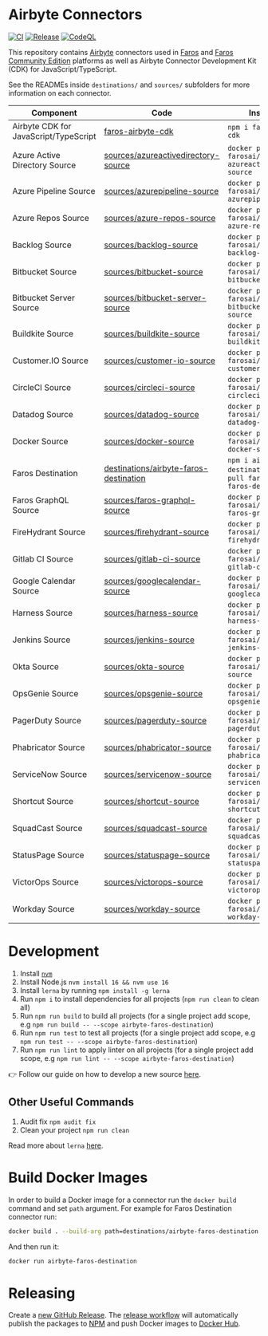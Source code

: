 # Airbyte Connectors

[![CI](https://github.com/faros-ai/airbyte-connectors/actions/workflows/ci.yml/badge.svg)](https://github.com/faros-ai/airbyte-connectors/actions/workflows/ci.yml) [![Release](https://github.com/faros-ai/airbyte-connectors/actions/workflows/release.yml/badge.svg)](https://github.com/faros-ai/airbyte-connectors/actions/workflows/release.yml) [![CodeQL](https://github.com/faros-ai/airbyte-connectors/actions/workflows/codeql-analysis.yml/badge.svg)](https://github.com/faros-ai/airbyte-connectors/actions/workflows/codeql-analysis.yml)

This repository contains [Airbyte](https://airbyte.io/) connectors used in [Faros](https://www.faros.ai) and [Faros Community Edition](https://github.com/faros-ai/faros-community-edition) platforms as well as Airbyte Connector Development Kit (CDK) for JavaScript/TypeScript.

See the READMEs inside `destinations/` and `sources/` subfolders for more information on each connector.

| Component                             | Code                                                                             | Installation                                                                         | Version                                                                                                                                                                                                                                                                                                                  |
| ------------------------------------- | -------------------------------------------------------------------------------- | ------------------------------------------------------------------------------------ | ------------------------------------------------------------------------------------------------------------------------------------------------------------------------------------------------------------------------------------------------------------------------------------------------------------------------ |
| Airbyte CDK for JavaScript/TypeScript | [faros-airbyte-cdk](faros-airbyte-cdk)                                           | `npm i faros-airbyte-cdk`                                                            | [![npm package](https://img.shields.io/npm/v/faros-airbyte-cdk?color=blue&label=npm)](https://www.npmjs.com/package/faros-airbyte-cdk)                                                                                                                                                                                   |
| Azure Active Directory Source         | [sources/azureactivedirectory-source](sources/azureactivedirectory-source)       | `docker pull farosai/airbyte-azureactivedirectory-source`                            | [![](https://img.shields.io/docker/v/farosai/airbyte-azureactivedirectory-source?color=blue&label=docker)](https://hub.docker.com/r/farosai/airbyte-azureactivedirectory-source/tags)                                                                                                                                    |
| Azure Pipeline Source                 | [sources/azurepipeline-source](sources/azurepipeline-source)                     | `docker pull farosai/airbyte-azurepipeline-source`                                   | [![](https://img.shields.io/docker/v/farosai/airbyte-azurepipeline-source?color=blue&label=docker)](https://hub.docker.com/r/farosai/airbyte-azurepipeline-source/tags)                                                                                                                                                  |
| Azure Repos Source                    | [sources/azure-repos-source](sources/azure-repos-source)                         | `docker pull farosai/airbyte-azure-repos-source`                                     | [![](https://img.shields.io/docker/v/farosai/airbyte-azure-repos-source?color=blue&label=docker)](https://hub.docker.com/r/farosai/airbyte-azure-repos-source/tags)                                                                                                                                                      |
| Backlog Source                        | [sources/backlog-source](sources/backlog-source)                                 | `docker pull farosai/airbyte-backlog-source`                                         | [![](https://img.shields.io/docker/v/farosai/airbyte-backlog-source?color=blue&label=docker)](https://hub.docker.com/r/farosai/airbyte-backlog-source/tags)                                                                                                                                                              |
| Bitbucket Source                      | [sources/bitbucket-source](sources/bitbucket-source)                             | `docker pull farosai/airbyte-bitbucket-source`                                       | [![](https://img.shields.io/docker/v/farosai/airbyte-bitbucket-source?color=blue&label=docker)](https://hub.docker.com/r/farosai/airbyte-bitbucket-source/tags)                                                                                                                                                          |
| Bitbucket Server Source               | [sources/bitbucket-server-source](sources/bitbucket-server-source)               | `docker pull farosai/airbyte-bitbucket-server-source`                                | [![](https://img.shields.io/docker/v/farosai/airbyte-bitbucket-server-source?color=blue&label=docker)](https://hub.docker.com/r/farosai/airbyte-bitbucket-server-source/tags)                                                                                                                                            |
| Buildkite Source                      | [sources/buildkite-source](sources/buildkite-source)                             | `docker pull farosai/airbyte-buildkite-source`                                       | [![](https://img.shields.io/docker/v/farosai/airbyte-buildkite-source?color=blue&label=docker)](https://hub.docker.com/r/farosai/airbyte-buildkite-source/tags)                                                                                                                                                          |
| Customer.IO Source                    | [sources/customer-io-source](sources/customer-io-source)                         | `docker pull farosai/airbyte-customer-io-source`                                     | [![](https://img.shields.io/docker/v/farosai/airbyte-customer-io-source?color=blue&label=docker)](https://hub.docker.com/r/farosai/airbyte-customer-io-source/tags)                                                                                                                                                      |
| CircleCI Source                       | [sources/circleci-source](sources/circleci-source)                               | `docker pull farosai/airbyte-circleci-source`                                        | [![](https://img.shields.io/docker/v/farosai/airbyte-circleci-source?color=blue&label=docker)](https://hub.docker.com/r/farosai/airbyte-circleci-source/tags)                                                                                                                                                            |
| Datadog Source                        | [sources/datadog-source](sources/datadog-source)                                 | `docker pull farosai/airbyte-datadog-source`                                         | [![](https://img.shields.io/docker/v/farosai/airbyte-datadog-source?color=blue&label=docker)](https://hub.docker.com/r/farosai/airbyte-datadog-source/tags)                                                                                                                                                              |
| Docker Source                         | [sources/docker-source](sources/docker-source)                                   | `docker pull farosai/airbyte-docker-source`                                          | [![](https://img.shields.io/docker/v/farosai/airbyte-docker-source?color=blue&label=docker)](https://hub.docker.com/r/farosai/airbyte-docker-source/tags)                                                                                                                                                                |
| Faros Destination                     | [destinations/airbyte-faros-destination](destinations/airbyte-faros-destination) | `npm i airbyte-faros-destination` or `docker pull farosai/airbyte-faros-destination` | [![npm package](https://img.shields.io/npm/v/airbyte-faros-destination?color=blue&label=npm)](https://www.npmjs.com/package/airbyte-faros-destination) [![](https://img.shields.io/docker/v/farosai/airbyte-faros-destination?color=blue&label=docker)](https://hub.docker.com/r/farosai/airbyte-faros-destination/tags) |
| Faros GraphQL Source                  | [sources/faros-graphql-source](sources/faros-graphql-source)                     | `docker pull farosai/airbyte-faros-graphql-source`                                   | [![](https://img.shields.io/docker/v/farosai/airbyte-faros-graphql-source?color=blue&label=docker)](https://hub.docker.com/r/farosai/airbyte-faros-graphql-source/tags)                                                                                                                                                  |
| FireHydrant Source                    | [sources/firehydrant-source](sources/firehydrant-source)                         | `docker pull farosai/airbyte-firehydrant-source`                                     | [![](https://img.shields.io/docker/v/farosai/airbyte-firehydrant-source?color=blue&label=docker)](https://hub.docker.com/r/farosai/airbyte-firehydrant-source/tags)                                                                                                                                                      |
| Gitlab CI Source                      | [sources/gitlab-ci-source](sources/gitlab-ci-source)                             | `docker pull farosai/airbyte-gitlab-ci-source`                                       | [![](https://img.shields.io/docker/v/farosai/airbyte-gitlab-ci-source?color=blue&label=docker)](https://hub.docker.com/r/farosai/airbyte-gitlab-ci-source/tags)                                                                                                                                                          |
| Google Calendar Source                | [sources/googlecalendar-source](sources/googlecalendar-source)                   | `docker pull farosai/airbyte-googlecalendar-source`                                  | [![](https://img.shields.io/docker/v/farosai/airbyte-googlecalendar-source?color=blue&label=docker)](https://hub.docker.com/r/farosai/airbyte-googlecalendar-source/tags)                                                                                                                                                |
| Harness Source                        | [sources/harness-source](sources/harness-source)                                 | `docker pull farosai/airbyte-harness-source`                                         | [![](https://img.shields.io/docker/v/farosai/airbyte-harness-source?color=blue&label=docker)](https://hub.docker.com/r/farosai/airbyte-harness-source/tags)                                                                                                                                                              |
| Jenkins Source                        | [sources/jenkins-source](sources/jenkins-source)                                 | `docker pull farosai/airbyte-jenkins-source`                                         | [![](https://img.shields.io/docker/v/farosai/airbyte-jenkins-source?color=blue&label=docker)](https://hub.docker.com/r/farosai/airbyte-jenkins-source/tags)                                                                                                                                                              |
| Okta Source                           | [sources/okta-source](sources/okta-source)                                       | `docker pull farosai/airbyte-okta-source`                                            | [![](https://img.shields.io/docker/v/farosai/airbyte-okta-source?color=blue&label=docker)](https://hub.docker.com/r/farosai/airbyte-okta-source/tags)                                                                                                                                                                    |
| OpsGenie Source                       | [sources/opsgenie-source](sources/opsgenie-source)                               | `docker pull farosai/airbyte-opsgenie-source`                                        | [![](https://img.shields.io/docker/v/farosai/airbyte-opsgenie-source?color=blue&label=docker)](https://hub.docker.com/r/farosai/airbyte-opsgenie-source/tags)                                                                                                                                                            |
| PagerDuty Source                      | [sources/pagerduty-source](sources/pagerduty-source)                             | `docker pull farosai/airbyte-pagerduty-source`                                       | [![](https://img.shields.io/docker/v/farosai/airbyte-pagerduty-source?color=blue&label=docker)](https://hub.docker.com/r/farosai/airbyte-pagerduty-source/tags)                                                                                                                                                          |
| Phabricator Source                    | [sources/phabricator-source](sources/phabricator-source)                         | `docker pull farosai/airbyte-phabricator-source`                                     | [![](https://img.shields.io/docker/v/farosai/airbyte-phabricator-source?color=blue&label=docker)](https://hub.docker.com/r/farosai/airbyte-phabricator-source/tags)                                                                                                                                                      |
| ServiceNow Source                     | [sources/servicenow-source](sources/servicenow-source)                           | `docker pull farosai/airbyte-servicenow-source`                                      | [![](https://img.shields.io/docker/v/farosai/airbyte-servicenow-source?color=blue&label=docker)](https://hub.docker.com/r/farosai/airbyte-servicenow-source/tags)                                                                                                                                                        |
| Shortcut Source                       | [sources/shortcut-source](sources/shortcut-source)                               | `docker pull farosai/airbyte-shortcut-source`                                        | [![](https://img.shields.io/docker/v/farosai/airbyte-shortcut-source?color=blue&label=docker)](https://hub.docker.com/r/farosai/airbyte-shortcut-source/tags)                                                                                                                                                            |
| SquadCast Source                      | [sources/squadcast-source](sources/squadcast-source)                             | `docker pull farosai/airbyte-squadcast-source`                                       | [![](https://img.shields.io/docker/v/farosai/airbyte-squadcast-source?color=blue&label=docker)](https://hub.docker.com/r/farosai/airbyte-squadcast-source/tags)                                                                                                                                                          |
| StatusPage Source                     | [sources/statuspage-source](sources/statuspage-source)                           | `docker pull farosai/airbyte-statuspage-source`                                      | [![](https://img.shields.io/docker/v/farosai/airbyte-statuspage-source?color=blue&label=docker)](https://hub.docker.com/r/farosai/airbyte-statuspage-source/tags)                                                                                                                                                        |
| VictorOps Source                      | [sources/victorops-source](sources/victorops-source)                             | `docker pull farosai/airbyte-victorops-source`                                       | [![](https://img.shields.io/docker/v/farosai/airbyte-victorops-source?color=blue&label=docker)](https://hub.docker.com/r/farosai/airbyte-victorops-source/tags)                                                                                                                                                          |
| Workday Source                        | [sources/workday-source](sources/workday-source)                                 | `docker pull farosai/airbyte-workday-source`                                         | [![](https://img.shields.io/docker/v/farosai/airbyte-workday-source?color=blue&label=docker)](https://hub.docker.com/r/farosai/airbyte-workday-source/tags)                                                                                                                                                              |

# Development

1. Install [`nvm`](https://github.com/nvm-sh/nvm#installing-and-updating)
2. Install Node.js `nvm install 16 && nvm use 16`
3. Install `lerna` by running `npm install -g lerna`
4. Run `npm i` to install dependencies for all projects (`npm run clean` to clean all)
5. Run `npm run build` to build all projects (for a single project add scope, e.g `npm run build -- --scope airbyte-faros-destination`)
6. Run `npm run test` to test all projects (for a single project add scope, e.g `npm run test -- --scope airbyte-faros-destination`)
7. Run `npm run lint` to apply linter on all projects (for a single project add scope, e.g `npm run lint -- --scope airbyte-faros-destination`)

👉 Follow our guide on how to develop a new source [here](https://github.com/faros-ai/airbyte-connectors/tree/main/sources#developing-an-airbyte-source).

## Other Useful Commands

1. Audit fix `npm audit fix`
2. Clean your project `npm run clean`

Read more about `lerna` [here](https://github.com/lerna/lerna).

# Build Docker Images

In order to build a Docker image for a connector run the `docker build` command and set `path` argument.
For example for Faros Destination connector run:

```sh
docker build . --build-arg path=destinations/airbyte-faros-destination -t airbyte-faros-destination
```

And then run it:

```sh
docker run airbyte-faros-destination
```

# Releasing

Create a [new GitHub Release](https://github.com/faros-ai/airbyte-connectors/releases/new). The [release workflow](https://github.com/faros-ai/airbyte-connectors/blob/main/.github/workflows/release.yml) will automatically publish the packages to [NPM](https://www.npmjs.com/search?q=faros) and push Docker images to [Docker Hub](https://hub.docker.com/u/farosai).
